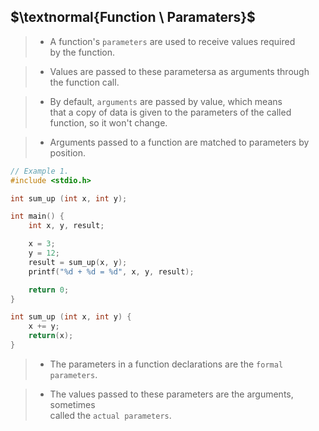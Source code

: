 ## $\textnormal{Function \ Paramaters}$

> - A function's `parameters` are used to receive values required <br />
    by the function.

> - Values are passed to these parametersa as arguments through <br />
    the function call.

> - By default, `arguments` are passed by value, which means <br />
    that a copy of data is given to the parameters of the called <br />
    function, so it won't change.

> - Arguments passed to a function are matched to parameters by position.

```c
// Example 1.
#include <stdio.h>

int sum_up (int x, int y);

int main() {
    int x, y, result;

    x = 3;
    y = 12;
    result = sum_up(x, y);
    printf("%d + %d = %d", x, y, result);

    return 0;
}

int sum_up (int x, int y) {
    x += y;
    return(x);
}
```

> - The parameters in a function declarations are the `formal parameters`.

> - The values passed to these parameters are the arguments, sometimes <br />
    called the `actual parameters`.
